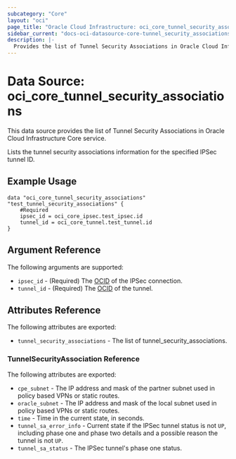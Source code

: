 ```yaml
---
subcategory: "Core"
layout: "oci"
page_title: "Oracle Cloud Infrastructure: oci_core_tunnel_security_associations"
sidebar_current: "docs-oci-datasource-core-tunnel_security_associations"
description: |-
  Provides the list of Tunnel Security Associations in Oracle Cloud Infrastructure Core service
---
```


# Data Source: oci_core_tunnel_security_associations
This data source provides the list of Tunnel Security Associations in Oracle Cloud Infrastructure Core service.

Lists the tunnel security associations information for the specified IPSec tunnel ID.


## Example Usage

```hcl
data "oci_core_tunnel_security_associations" "test_tunnel_security_associations" {
	#Required
	ipsec_id = oci_core_ipsec.test_ipsec.id
	tunnel_id = oci_core_tunnel.test_tunnel.id
}
```

## Argument Reference

The following arguments are supported:

* `ipsec_id` - (Required) The [OCID](https://docs.cloud.oracle.com/iaas/Content/General/Concepts/identifiers.htm) of the IPSec connection.
* `tunnel_id` - (Required) The [OCID](https://docs.cloud.oracle.com/iaas/Content/General/Concepts/identifiers.htm) of the tunnel.


## Attributes Reference

The following attributes are exported:

* `tunnel_security_associations` - The list of tunnel_security_associations.

### TunnelSecurityAssociation Reference

The following attributes are exported:

* `cpe_subnet` - The IP address and mask of the partner subnet used in policy based VPNs or static routes.
* `oracle_subnet` - The IP address and mask of the local subnet used in policy based VPNs or static routes.
* `time` - Time in the current state, in seconds.
* `tunnel_sa_error_info` - Current state if the IPSec tunnel status is not `UP`, including phase one and phase two details and a possible reason the tunnel is not `UP`. 
* `tunnel_sa_status` - The IPSec tunnel's phase one status.

